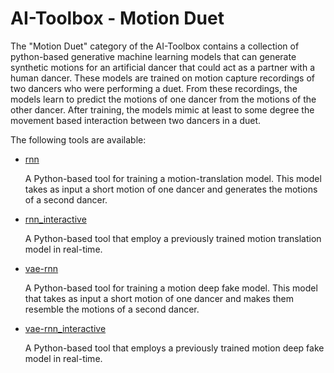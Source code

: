 # AI-Toolbox - Motion Duet

The "Motion Duet" category of the AI-Toolbox contains a collection of python-based generative machine learning models that can generate synthetic motions for an artificial dancer that could act as a partner with a human dancer. These models are trained on motion capture recordings of two dancers who were performing a duet. From these recordings, the models learn to predict the motions of one dancer from the motions of the other dancer. After training, the models mimic at least to some degree the movement based interaction between two dancers in a duet. 

The following tools are available:

- [rnn](rnn)

  A Python-based tool for training a motion-translation model. This model takes as input a short motion of one dancer and generates the motions of a second dancer. 

- [rnn_interactive](rnn_interactive)

  A Python-based tool that employ a previously trained motion translation model in real-time. 

- [vae-rnn](vae-rnn)

  A Python-based tool for training a motion deep fake model. This model that takes as input a short motion of one dancer and makes them resemble the motions of a second dancer.


- [vae-rnn_interactive](vae-rnn_interactive)

  A Python-based tool that employs a previously trained motion deep fake model in real-time.
